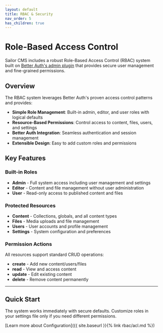 ```yaml
---
layout: default
title: RBAC & Security
nav_order: 5
has_children: true
---
```


# Role-Based Access Control

Sailor CMS includes a robust Role-Based Access Control (RBAC) system built on [Better Auth's admin plugin](https://www.better-auth.com/docs/plugins/admin) that provides secure user management and fine-grained permissions.

## Overview

The RBAC system leverages Better Auth's proven access control patterns and provides:

- **Simple Role Management**: Built-in admin, editor, and user roles with logical defaults
- **Resource-Based Permissions**: Control access to content, files, users, and settings
- **Better Auth Integration**: Seamless authentication and session management
- **Extensible Design**: Easy to add custom roles and permissions

## Key Features

### Built-in Roles

- **Admin** - Full system access including user management and settings
- **Editor** - Content and file management without user administration
- **User** - Read-only access to published content and files

### Protected Resources

- **Content** - Collections, globals, and all content types
- **Files** - Media uploads and file management
- **Users** - User accounts and profile management
- **Settings** - System configuration and preferences

### Permission Actions

All resources support standard CRUD operations:
- **create** - Add new content/users/files
- **read** - View and access content
- **update** - Edit existing content
- **delete** - Remove content permanently

---

## Quick Start

The system works immediately with secure defaults. Customize roles in your settings file only if you need different permissions.

[Learn more about Configuration]({{ site.baseurl }}{% link rbac/acl.md %})
